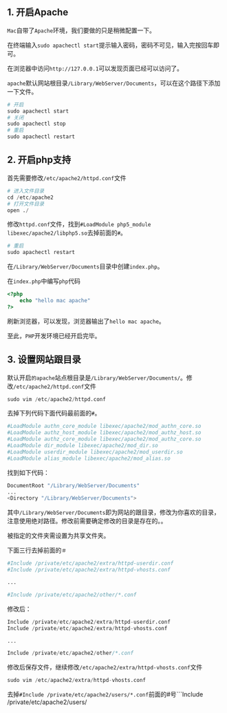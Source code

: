## 1. 开启Apache

```Mac```自带了```Apache```环境，我们要做的只是稍微配置一下。

在终端输入```sudo apachectl start```提示输入密码，密码不可见，输入完按回车即可。

在浏览器中访问```http://127.0.0.1```可以发现页面已经可以访问了。

```apache```默认网站根目录```/Library/WebServer/Documents```，可以在这个路径下添加一下文件。

```s
# 开启
sudo apachectl start
# 关闭
sudo apachectl stop
# 重启
sudo apachectl restart
```

## 2. 开启php支持

首先需要修改```/etc/apache2/httpd.conf```文件

```s
# 进入文件目录
cd /etc/apache2
# 打开文件目录
open ./
```

修改```httpd.conf```文件，找到```#LoadModule php5_module libexec/apache2/libphp5.so```去掉前面的```#```。

```s
# 重启
sudo apachectl restart 
```

在```/Library/WebServer/Documents```目录中创建```index.php```。

在```index.php```中编写```php```代码

```php
<?php
    echo "hello mac apache"
?>
```

刷新浏览器，可以发现，浏览器输出了```hello mac apache```。

至此，```PHP```开发环境已经开启完毕。

## 3. 设置网站跟目录

默认开启```的apache```站点根目录是```/Library/WebServer/Documents/```。修改```/etc/apache2/httpd.conf```文件

```s
sudo vim /etc/apache2/httpd.conf
```

去掉下列代码下面代码最前面的```#```。

```s
#LoadModule authn_core_module libexec/apache2/mod_authn_core.so
#LoadModule authz_host_module libexec/apache2/mod_authz_host.so
#LoadModule authz_core_module libexec/apache2/mod_authz_core.so
#LoadModule dir_module libexec/apache2/mod_dir.so
#LoadModule userdir_module libexec/apache2/mod_userdir.so
#LoadModule alias_module libexec/apache2/mod_alias.so
```

找到如下代码：

```s
DocumentRoot "/Library/WebServer/Documents"
...
<Directory "/Library/WebServer/Documents">
```
其中```/Library/WebServer/Documents```即为网站的跟目录，修改为你喜欢的目录，注意使用绝对路径。修改前需要确定修改的目录是存在的。。

被指定的文件夹需设置为共享文件夹。

下面三行去掉前面的```＃```

```s
#Include /private/etc/apache2/extra/httpd-userdir.conf
#Include /private/etc/apache2/extra/httpd-vhosts.conf

...

#Include /private/etc/apache2/other/*.conf
```
修改后：
```s
Include /private/etc/apache2/extra/httpd-userdir.conf
Include /private/etc/apache2/extra/httpd-vhosts.conf

...

Include /private/etc/apache2/other/*.conf
```

修改后保存文件，继续修改```/etc/apache2/extra/httpd-vhosts.conf```文件

```s
sudo vim /etc/apache2/extra/httpd-vhosts.conf
```

去掉```#Include /private/etc/apache2/users/*.conf```前面的#号```Include /private/etc/apache2/users/